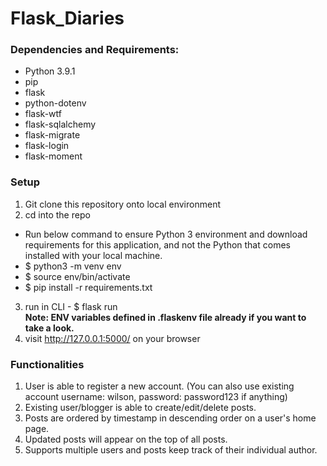 # Flask_Diaries

### Dependencies and Requirements:
* Python 3.9.1
* pip
* flask
* python-dotenv
* flask-wtf
* flask-sqlalchemy
* flask-migrate
* flask-login
* flask-moment

### Setup

1. Git clone this repository onto local environment
2. cd into the repo
  * Run below command to ensure Python 3 environment and download requirements for this application, and not the Python that comes installed with your local machine.
  * $ python3 -m venv env
  * $ source env/bin/activate
  * $ pip install -r requirements.txt
3. run in CLI - $ flask run <br><b>Note: ENV variables defined in .flaskenv file already if you want to take a look.</b>
4. visit http://127.0.0.1:5000/ on your browser

### Functionalities

1. User is able to register a new account. (You can also use existing account username: wilson, password: password123 if anything)
2. Existing user/blogger is able to create/edit/delete posts.
3. Posts are ordered by timestamp in descending order on a user's home page.
4. Updated posts will appear on the top of all posts.
5. Supports multiple users and posts keep track of their individual author.
